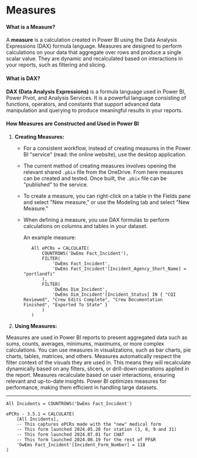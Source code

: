 # Measures

#### **What is a Measure?**
A **measure** is a calculation created in Power BI using the Data Analysis Expressions (DAX) formula language. Measures are designed to perform calculations on your data that aggregate over rows and produce a single scalar value. They are dynamic and recalculated based on interactions in your reports, such as filtering and slicing.

#### **What is DAX?**
**DAX (Data Analysis Expressions)** is a formula language used in Power BI, Power Pivot, and Analysis Services. It is a powerful language consisting of functions, operators, and constants that support advanced data manipulation and querying to produce meaningful results in your reports.



#### **How Measures are Constructed and Used in Power BI**

1. **Creating Measures:**
   - For a consistent workflow, instead of creating measures in the Power BI "service" (read: the online website), use the desktop application.
   - The current method of creating measures involves opening the relevant shared `.pbix` file from the OneDrive. From here measures can be created and tested. Once built, the `.pbix` file can be "published" to the service.
   - To create a measure, you can right-click on a table in the Fields pane and select "New measure," or use the Modeling tab and select "New Measure."
   - When defining a measure, you use DAX formulas to perform calculations on columns and tables in your dataset.

     An example measure:
     ```DAX
        All ePCRs = CALCULATE(
            COUNTROWS('DwEms Fact_Incident'),
            FILTER(
                'DwEms Fact_Incident',
                'DwEms Fact_Incident'[Incident_Agency_Short_Name] = "portlandfi"
            ),
            FILTER(
                'DwEms Dim_Incident',
                'DwEms Dim_Incident'[Incident_Status] IN { "CQI Reviewed", "Crew Edits Complete", "Crew Documentation Finished", "Exported To State" }
            )
        )
     ```

2. **Using Measures:**

Measures are used in Power BI reports to present aggregated data such as sums, counts, averages, minimums, maximums, or more complex calculations.  You can use measures in visualizations, such as bar charts, pie charts, tables, matrices, and others.  Measures automatically respect the filter context of the visuals they are used in. This means they will recalculate dynamically based on any filters, slicers, or drill-down operations applied in the report.  Measures recalculate based on user interactions, ensuring relevant and up-to-date insights. Power BI optimizes measures for performance, making them efficient in handling large datasets.






---



```DAX
All Incidents = COUNTROWS('DwEms Fact_Incident')
```

```DAX
ePCRs - 3.5.1 = CALCULATE(
    [All Incidents],
    -- This captures ePCRs made with the "new" medical form
    -- This form launched 2024.05.20 for station (3, 8, 9 and 31)
    -- This form launched 2024.07.01 for CHAT
    -- This form launched 2024.08.19 for the rest of PF&R
    'DwEms Fact_Incident'[Incident_Form_Number] = 118
)
```